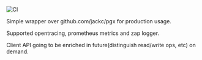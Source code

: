 ![CI](https://github.com/humans-net/pq/workflows/CI/badge.svg)

Simple wrapper over github.com/jackc/pgx for production usage.

Supported opentracing, prometheus metrics and zap logger.

Client API going to be enriched in future(distinguish read/write ops, etc) on demand.